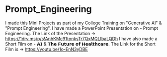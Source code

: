 # Prompt_Engineering 
I made this Mini Projects as part of my College Training on "Generative AI" & "Prompt Engineering".
I have made a PowerPoint Presentation on - Prompt Engineering. The Link of the Presentation -> https://1drv.ms/p/s!AnhKMc91tpnksTr7QxMQLIbaLQDh
I have also made a Short Film on - 𝗔𝗜 & 𝗧𝗵𝗲 𝗙𝘂𝘁𝘂𝗿𝗲 𝗼𝗳 𝗛𝗲𝗮𝗹𝘁𝗵𝗰𝗮𝗿𝗲. The Link for the Short Film is -> https://youtu.be/1o-EnN3yDBE
